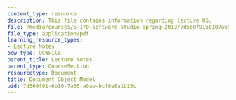 ```yaml
---
content_type: resource
description: This file contains information regarding lecture 06.
file: /media/courses/6-170-software-studio-spring-2013/7d560f916b107a65a0abbcf8e0a1b13c_MIT6_170S13_06-dc-objt-mod.pdf
file_type: application/pdf
learning_resource_types:
- Lecture Notes
ocw_type: OCWFile
parent_title: Lecture Notes
parent_type: CourseSection
resourcetype: Document
title: Document Object Model
uid: 7d560f91-6b10-7a65-a0ab-bcf8e0a1b13c
---
```

